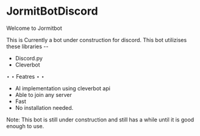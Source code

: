 # JormitBotDiscord
Welcome to Jormitbot

This is Currently a bot under construction for discord. This bot utilizises these libraries -- 
- Discord.py
- Cleverbot

 ⋆ ⋆ Featres ⋆ ⋆
 
 - AI implementation using cleverbot api
 - Able to join any server
 - Fast
 - No installation needed.
 
 Note: This bot is still under construction and still has a while until it is good enough to use.
